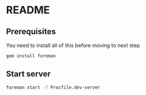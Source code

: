 # README

## Prerequisites

You need to install all of this before moving to next step

```bash
gem install foreman
```

## Start server

```bash
foreman start -f Procfile.dev-server
```
